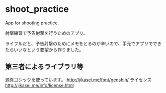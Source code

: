 # shoot_practice

App for shooting practice.

射撃練習で予告射撃を行うためのアプリ。

ライフルだと、予告射撃のためにメモをとるのが辛いので、手元でアプリでできたらいいなという要望から作りました。

## 第三者によるライブラリ等
源真ゴシックを使っています。
http://jikasei.me/font/genshin/
ライセンス
http://jikasei.me/info/license.html